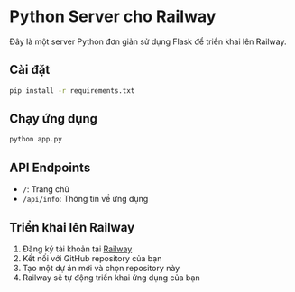 # Python Server cho Railway

Đây là một server Python đơn giản sử dụng Flask để triển khai lên Railway.

## Cài đặt

```bash
pip install -r requirements.txt
```

## Chạy ứng dụng

```bash
python app.py
```

## API Endpoints

- `/`: Trang chủ
- `/api/info`: Thông tin về ứng dụng

## Triển khai lên Railway

1. Đăng ký tài khoản tại [Railway](https://railway.app/)
2. Kết nối với GitHub repository của bạn
3. Tạo một dự án mới và chọn repository này
4. Railway sẽ tự động triển khai ứng dụng của bạn
